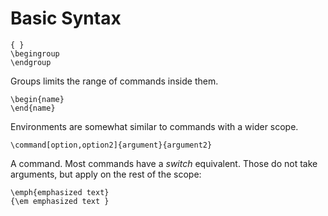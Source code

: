 # Basic Syntax

    { }
    \begingroup
    \endgroup

Groups limits the range of commands inside them.

    \begin{name}
    \end{name}

Environments are somewhat similar to commands with a wider scope.

    \command[option,option2]{argument}{argument2}

A command. Most commands have a *switch* equivalent. Those do not take arguments, but apply on the rest of the scope:

    \emph{emphasized text}
    {\em emphasized text }

